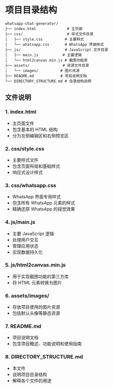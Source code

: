 # 项目目录结构

```
whatsapp-chat-generator/
├── index.html              # 主页面
├── css/                    # 样式文件目录
│   ├── style.css          # 主要样式
│   └── whatsapp.css       # WhatsApp 界面样式
├── js/                    # JavaScript 文件目录
│   ├── main.js           # 主要逻辑
│   └── html2canvas.min.js # 截图功能库
├── assets/               # 资源文件目录
│   └── images/          # 图片资源
├── README.md            # 项目说明文档
└── DIRECTORY_STRUCTURE.md # 目录结构说明
```

## 文件说明

### 1. index.html
- 主页面文件
- 包含基本的 HTML 结构
- 分为左侧编辑区和右侧预览区

### 2. css/style.css
- 主要样式文件
- 包含页面布局和基础样式
- 响应式设计样式

### 3. css/whatsapp.css
- WhatsApp 界面专用样式
- 包含所有 WhatsApp 元素的样式
- 精确还原 WhatsApp 的视觉效果

### 4. js/main.js
- 主要 JavaScript 逻辑
- 处理用户交互
- 管理应用状态
- 实现数据持久化

### 5. js/html2canvas.min.js
- 用于实现截图功能的第三方库
- 将 HTML 元素转换为图片

### 6. assets/images/
- 存放项目使用的图片资源
- 包括默认头像等静态资源

### 7. README.md
- 项目说明文档
- 包含项目概述、功能说明和使用指南

### 8. DIRECTORY_STRUCTURE.md
- 本文件
- 说明项目目录结构
- 解释各个文件的用途 